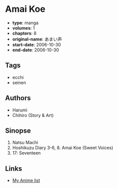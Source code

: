 # Amai Koe

-   **type**: manga
-   **volumes**: 1
-   **chapters**: 8
-   **original-name**: あまい声
-   **start-date**: 2006-10-30
-   **end-date**: 2006-10-30

## Tags

-   ecchi
-   seinen

## Authors

-   Harumi
-   Chihiro (Story & Art)

## Sinopse

1. Natsu Machi
2. Hoshikuzu Diary
   3-6, 8. Amai Koe (Sweet Voices)
3. 17: Seventeen

## Links

-   [My Anime list](https://myanimelist.net/manga/88171/Amai_Koe)
